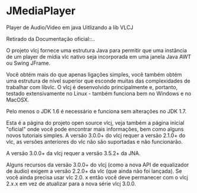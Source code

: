 # JMediaPlayer
Player de Audio/Video em java Uitlizando a lib VLCJ

Retirado da Documentação oficial::..

O projeto vlcj fornece uma estrutura Java para permitir que uma instância de um player de mídia vlc nativo seja incorporada em uma janela Java AWT ou Swing JFrame.

Você obtém mais do que apenas ligações simples, você também obtém uma estrutura de nível superior que esconde muitas das complexidades de trabalhar com libvlc.
O vlcj é desenvolvido principalmente e, portanto, testado extensivamente no Linux - também funciona bem no Windows e no MacOSX.

Pelo menos o JDK 1.6 é necessário e funciona sem alterações no JDK 1.7.

Esta é a página do projeto open source vlcj, veja também a página inicial "oficial" onde você pode encontrar mais informações, bem como alguns novos tutoriais simples.
A versão 3.0.0+ do vlcj requer a versão 2.1.0+ do vlc, as versões anteriores do vlc não são suportadas e não funcionarão.

A versão 3.0.0+ da vlcj requer a versão 3.5.2+ da JNA.

Alguns recursos da versão 3.0.0+ do vlcj (como a nova API de equalizador de áudio) exigem a versão 2.2.0+ da vlc (que ainda não foi lançada).
Se você ainda precisa usar vlc 2.0.
x então você deve permanecer com o vlcj 2.x.x em vez de atualizar para a nova série vlcj 3.0.0.

